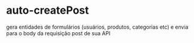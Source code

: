 # auto-createPost
gera entidades de formulários (usuários, produtos, categorias etc) e envia para o body da requisição post de sua API
